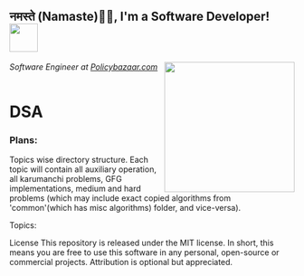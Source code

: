    <h2>नमस्ते (Namaste)🙏🏻, I'm a Software Developer! <img src="https://media.giphy.com/media/12oufCB0MyZ1Go/giphy.gif" width="50"></h2>
<img align='right' src="https://media.giphy.com/media/M9gbBd9nbDrOTu1Mqx/giphy.gif" width="230">
<p><em>Software Engineer at <a href="http://www.policybazaar.com">Policybazaar.com</a><img src="https://twowheeler.policybazaar.com/images/pb-logo-home.png" width="70" height="15"> 
</em></p>

# DSA

<h3>Plans: 
</h2>
Topics wise directory structure. Each topic will contain all auxiliary operation, all karumanchi problems, GFG implementations, medium and hard problems (which may include exact copied algorithms from 'common'(which has misc algorithms) folder, and vice-versa).


Topics: 
   





License
This repository is released under the MIT license. In short, this means you are free to use this software in any personal, open-source or commercial projects. Attribution is optional but appreciated.
